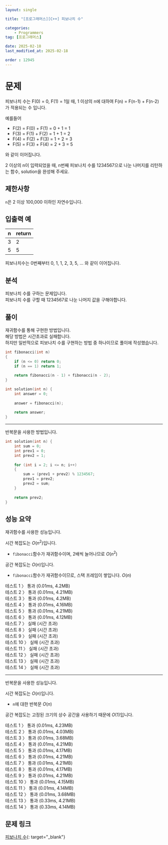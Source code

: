 ```yaml
---
layout: single

title: "[프로그래머스][C++] 피보나치 수"

categories:
    - Programmers
tag: [프로그래머스]

date: 2025-02-18
last_modified_at: 2025-02-18

order : 12945
---
```


# 문제

피보나치 수는 F(0) = 0, F(1) = 1일 때, 1 이상의 n에 대하여 F(n) = F(n-1) + F(n-2) 가 적용되는 수 입니다.

예를들어

+ F(2) = F(0) + F(1) = 0 + 1 = 1
+ F(3) = F(1) + F(2) = 1 + 1 = 2
+ F(4) = F(2) + F(3) = 1 + 2 = 3
+ F(5) = F(3) + F(4) = 2 + 3 = 5

와 같이 이어집니다.

2 이상의 n이 입력되었을 때, n번째 피보나치 수를 1234567으로 나눈 나머지를 리턴하는 함수, solution을 완성해 주세요.

## 제한사항

`n`은 2 이상 100,000 이하인 자연수입니다.

## 입출력 예

|n|return|
|---|---|
|3|2|
|5|5|

피보나치수는 0번째부터 0, 1, 1, 2, 3, 5, ... 와 같이 이어집니다.

## 분석

피보나치 수를 구하는 문제입니다.  
피보나치 수를 구할 때 1234567로 나눈 나머지 값을 구해야합니다.

## 풀이

재귀함수를 통해 구현한 방법입니다.  
해당 방법은 시간초과로 실패합니다.  
하지만 일반적으로 피보나치 수를 구현하는 방법 중 하나이므로 풀이에 작성했습니다.

```cpp
int fibonacci(int n)
{
    if (n <= 0) return 0;
    if (n == 1) return 1;
    
    return fibonacci(n - 1) + fibonacci(n - 2);
}

int solution(int n) {
    int answer = 0;
    
    answer = fibonacci(n);
    
    return answer;
}
```

---

반복문을 사용한 방법입니다.

```cpp
int solution(int n) {
    int sum = 0;
    int prev1 = 0;
    int prev2 = 1;
    
    for (int i = 2; i <= n; i++)
    {
        sum = (prev1 + prev2) % 1234567;
        prev1 = prev2;
        prev2 = sum;
    }
    
    return prev2;
}
```

## 성능 요약

재귀함수를 사용한 성능입니다.

시간 복잡도는 $O(n^2)$입니다.

- `fibonacci`함수가 재귀함수이며, 2배씩 늘어나므로 $O(n^2)$

공간 복잡도는 $O(n)$입니다.

- `fibonacci`함수가 재귀함수이므로, 스택 프레임이 쌓입니다. $O(n)$

테스트 1 〉 통과 (0.01ms, 4.2MB)  
테스트 2 〉 통과 (0.01ms, 4.21MB)  
테스트 3 〉 통과 (0.01ms, 4.2MB)  
테스트 4 〉 통과 (0.01ms, 4.16MB)  
테스트 5 〉 통과 (0.01ms, 4.21MB)  
테스트 6 〉 통과 (0.01ms, 4.12MB)  
테스트 7 〉 실패 (시간 초과)  
테스트 8 〉 실패 (시간 초과)  
테스트 9 〉 실패 (시간 초과)  
테스트 10 〉 실패 (시간 초과)  
테스트 11 〉 실패 (시간 초과)  
테스트 12 〉 실패 (시간 초과)  
테스트 13 〉 실패 (시간 초과)  
테스트 14 〉 실패 (시간 초과)  

---

반복문을 사용한 성능입니다.

시간 복잡도는 $O(n)$입니다.

- `n`에 대한 반복문 $O(n)$

공간 복잡도는 고정된 크기의 상수 공간을 사용하기 때문에 $O(1)$입니다.

테스트 1 〉 통과 (0.01ms, 4.23MB)  
테스트 2 〉 통과 (0.01ms, 4.03MB)  
테스트 3 〉 통과 (0.01ms, 3.68MB)  
테스트 4 〉 통과 (0.01ms, 4.21MB)  
테스트 5 〉 통과 (0.01ms, 4.17MB)  
테스트 6 〉 통과 (0.01ms, 4.21MB)  
테스트 7 〉 통과 (0.01ms, 4.21MB)  
테스트 8 〉 통과 (0.01ms, 4.17MB)  
테스트 9 〉 통과 (0.01ms, 4.21MB)  
테스트 10 〉 통과 (0.01ms, 4.15MB)  
테스트 11 〉 통과 (0.01ms, 4.14MB)  
테스트 12 〉 통과 (0.01ms, 3.68MB)  
테스트 13 〉 통과 (0.33ms, 4.21MB)  
테스트 14 〉 통과 (0.33ms, 4.14MB)  

## 문제 링크

[피보나치 수](https://school.programmers.co.kr/learn/courses/30/lessons/12945){: target="_blank"}